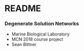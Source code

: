 # README #

### Degenerate Solution Networks ###

* Marine Biological Laboratory 
* MCN 2018 course project 
* Sean Bittner

